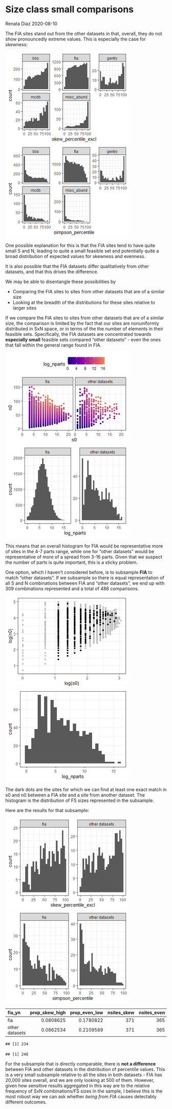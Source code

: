 Size class small comparisons
================
Renata Diaz
2020-08-10

The FIA sites stand out from the other datasets in that, overall, they
do not show pronouncedly extreme values. This is especially the case for
skewness:

![](smallness_files/figure-gfm/overall%20hists-1.png)<!-- -->![](smallness_files/figure-gfm/overall%20hists-2.png)<!-- -->

One possible explanation for this is that the FIA sites tend to have
quite small S and N, leading to quite a small feasible set and
potentially quite a broad distribution of expected values for skewness
and evenness.

It is also possible that the FIA datasets differ qualitatively from
other datasets, and that this drives the difference.

We may be able to disentangle these possibilities by

  - Comparing the FIA sites to sites from other datasets that are of a
    similar size
  - Looking at the breadth of the distributions for these sites relative
    to larger sites

If we compare the FIA sites to sites from other datasets that are of a
similar size, the comparison is limited by the fact that our sites are
nonuniformly distributed in SxN space, or in terms of the the number of
elements in their feasible sets. Specifically, the FIA datasets are
concentrated towards **especially small** feasible sets compared “other
datasets” - even the ones that fall within the general range found in
FIA.

![](smallness_files/figure-gfm/small-1.png)<!-- -->![](smallness_files/figure-gfm/small-2.png)<!-- -->

This means that an overall histogram for FIA would be representative
more of sites in the 4-7 parts range, while one for “other datasets”
would be representative of more of a spread from 3-16 parts. Given that
we suspect the number of parts is quite important, this is a sticky
problem.

One option, which I haven’t considered before, is to subsample **FIA**
to match “other datasets”. If we subsample so there is equal
representation of all S and N combinations between FIA and “other
datasets”, we end up with 309 combinations represented and a total of
488 comparisons.

![](smallness_files/figure-gfm/subsampling-1.png)<!-- -->![](smallness_files/figure-gfm/subsampling-2.png)<!-- -->

The dark dots are the sites for which we can find at least one exact
match in s0 and n0 between a FIA site and a site from another dataset.
The histogram is the distribution of FS sizes represented in the
subsample.

Here are the results for that subsample:

![](smallness_files/figure-gfm/subsample%20results-1.png)<!-- -->![](smallness_files/figure-gfm/subsample%20results-2.png)<!-- -->

<div class="kable-table">

| fia\_yn        | prop\_skew\_high | prop\_even\_low | nsites\_skew | nsites\_even |
| :------------- | ---------------: | --------------: | -----------: | -----------: |
| fia            |        0.0808625 |       0.1780822 |          371 |          365 |
| other datasets |        0.0862534 |       0.2109589 |          371 |          365 |

</div>

    ## [1] 234

    ## [1] 246

For the subsample that is directly comparable, there is **not a
difference** between FIA and other datasets in the distribution of
percentile values. This is a very small subsample relative to all the
sites in both datasets - FIA has 20,000 sites overall, and we are only
looking at 500 of them. However, given how sensitive results aggregated
in this way are to the relative frequency of SxN combinations/FS sizes
in the sample, I believe this is the most robust way we can ask whether
*being from FIA* causes detectably different outcomes.
